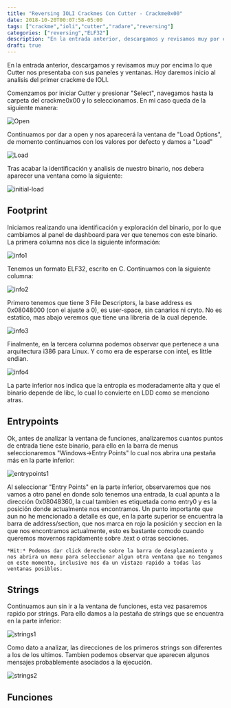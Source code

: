 ```yaml
---
title: "Reversing IOLI Crackmes Con Cutter - Crackme0x00"
date: 2018-10-20T00:07:58-05:00
tags: ["crackme","ioli","cutter","radare","reversing"]
categories: ["reversing","ELF32"]
description: "En la entrada anterior, descargamos y revisamos muy por encima lo que Cutter nos presentaba con sus paneles y ventanas. Hoy daremos inicio al analisis del primer crackme de IOLI"
draft: true
---
```



En la entrada anterior, descargamos y revisamos muy por encima lo que Cutter nos presentaba con sus paneles y ventanas. Hoy daremos inicio al analisis del primer crackme de IOLI. 

Comenzamos por iniciar Cutter y presionar "Select", navegamos hasta la carpeta del crackme0x00 y lo seleccionamos. En mi caso queda de la siguiente manera:

![Open](img/cutter01/open.png)

Continuamos por dar a open y nos aparecerá la ventana de "Load Options", de momento continuamos con los valores por defecto y damos a "Load"

![Load](img/cutter01/load.png)

Tras acabar la identificación y analisis de nuestro binario, nos debera aparecer una ventana como la siguiente:

![initial-load](img/cutter01/initial-load.png)

## Footprint

Iniciamos realizando una identificación y exploración del binario, por lo que cambiamos al panel de dashboard para ver que tenemos con este binario. La primera columna nos dice la siguiente información:

![info1](img/cutter01/info1.png)

Tenemos un formato ELF32, escrito en C. Continuamos con la siguiente columna:

![info2](img/cutter01/info2.png)

Primero tenemos que tiene 3 File Descriptors, la base address es 0x08048000 (con el ajuste a 0), es user-space, sin canarios ni cryto. No es estatico, mas abajo veremos que tiene una libreria de la cual depende.

![info3](img/cutter01/info3.png)

Finalmente, en la tercera columna podemos observar que pertenece a una arquitectura i386 para Linux. Y como era de esperarse con intel, es little endian.

![info4](img/cutter01/info4.png)

La parte inferior nos indica que la entropia es moderadamente alta y que el binario depende de libc, lo cual lo convierte en LDD como se menciono atras.

## Entrypoints
Ok, antes de analizar la ventana de funciones, analizaremos cuantos puntos de entrada tiene este binario, para ello en la barra de menus seleccionaremos "Windows-\>Entry Points" lo cual nos abrira una pestaña más en la parte inferior:

![entrypoints1](img/cutter01/entrypoints1.png)

Al seleccionar "Entry Points" en la parte inferior, observaremos que nos vamos a otro panel en donde solo tenemos una entrada, la cual apunta a la dirección 0x08048360, la cual tambien es etiquetada como entry0 y es la posición donde actualmente nos encontramos. Un punto importante que aun no he mencionado a detalle es que, en la parte superior se  encuentra la barra de address/section, que nos marca en rojo la posición y seccion en la que nos encontramos actualmente, esto es bastante comodo cuando queremos movernos rapidamente sobre .text o otras secciones. 

    *Hit:* Podemos dar click derecho sobre la barra de desplazamiento y nos abrira un menu para seleccionar algun otra ventana que no tengamos en este momento, inclusive nos da un vistazo rapido a todas las ventanas posibles.

## Strings
Continuamos aun sin ir a la ventana de funciones, esta vez pasaremos rapido por strings. Para ello damos a la pestaña de strings que se encuentra en la parte inferior:

![strings1](img/cutter01/strings1.png)

Como dato a analizar, las direcciones de los primeros strings son diferentes a los de los ultimos. Tambien podemos observar que aparecen algunos mensajes probablemente asociados a la ejecución.

![strings2](img/cutter01/strings2.png)

## Funciones

